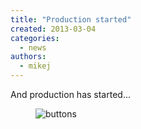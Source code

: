 ```yaml
---
title: "Production started"
created: 2013-03-04
categories: 
  - news
authors: 
  - mikej
---
```


And production has started...

<figure>

![buttons](@assets/images/buttons.jpg)

</figure>